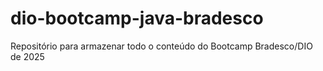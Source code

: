 # dio-bootcamp-java-bradesco
Repositório para armazenar todo o conteúdo do Bootcamp Bradesco/DIO de 2025
